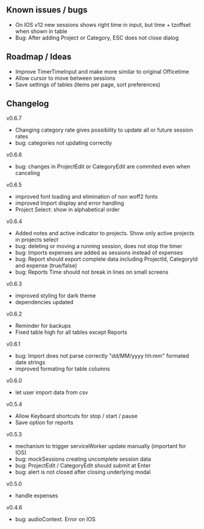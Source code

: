 ## Known issues / bugs
- On IOS v12 new sessions shows right time in input, but time + tzoffset when shown in table
- Bug: After adding Project or Category, ESC does not close dialog

## Roadmap / Ideas
- Improve TimerTimeInput and make more similar to original Officetime
- Allow cursor to move between sessions
- Save settings of tables (items per page, sort preferences)



## Changelog

v0.6.7
- Changing category rate gives possibility to update all or future session rates
- bug: categories not updating correctly

v0.6.6
- bug: changes in ProjectEdit or CategoryEdit are commited even when canceling

v0.6.5
- improved font loading and elimination of non woff2 fonts
- improved Import display and error handling
- Project Select: show in alphabetical order

v0.6.4
- Added notes and active indicator to projects. Show only active projects in projects select
- bug: deleting or moving a running session, does not stop the timer
- bug: Imports expenses are added as sessions instead of expenses
- bug: Report should export complete data including ProjectId, CategoryId and expense (true/false)
- bug: Reports Time should not break in lines on small screens

v0.6.3
- improved styling for dark theme
- dependencies updated

v0.6.2
- Reminder for backups
- Fixed table high for all tables except Reports

v0.6.1
- bug: Import does not parse correctly "dd/MM/yyyy hh:mm" formated date strings
- improved formating for table columns

v0.6.0
- let user import data from csv

v0.5.4
- Allow Keyboard shortcuts for stop / start / pause
- Save option for reports

v0.5.3
- mechanism to trigger serviceWorker update manually (important for IOS)
- bug: mockSessions creating uncomplete session data
- bug: ProjectEdit / CategoryEdit should submit at Enter
- bug: alert is not closed after closing underlying modal

v0.5.0
- handle expenses

v0.4.6
- bug: audioContext. Error on IOS